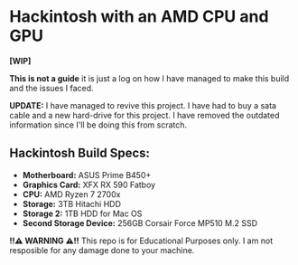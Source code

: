 
# Hackintosh with an AMD CPU and GPU 
**[WIP]**
 
 **This is not a guide** it is just a log on how I have managed to make this build and the issues I faced. 

**UPDATE:** I have managed to revive this project. I have had to buy a sata cable and a new hard-drive for this project.
I have removed the outdated information since I'll be doing this from scratch.

## Hackintosh Build Specs:

 - **Motherboard:** ASUS Prime B450+
 - **Graphics Card:** XFX RX 590 Fatboy
 - **CPU:** AMD Ryzen 7 2700x
 - **Storage:** 3TB Hitachi HDD
 - **Storage 2:** 1TB HDD for Mac OS
 - **Second Storage Device:** 256GB Corsair Force MP510 M.2 SSD


**!!⚠ WARNING ⚠!!** This repo is for Educational Purposes only. I am not resposible for any damage done to your machine. 
